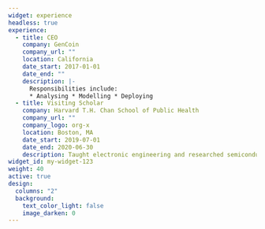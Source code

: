 ```yaml
---
widget: experience
headless: true
experience:
  - title: CEO
    company: GenCoin
    company_url: ""
    location: California
    date_start: 2017-01-01
    date_end: ""
    description: |-
      Responsibilities include:
      * Analysing * Modelling * Deploying
  - title: Visiting Scholar
    company: Harvard T.H. Chan School of Public Health
    company_url: ""
    company_logo: org-x
    location: Boston, MA
    date_start: 2019-07-01
    date_end: 2020-06-30
    description: Taught electronic engineering and researched semiconductor physics.
widget_id: my-widget-123
weight: 40
active: true
design:
  columns: "2"
  background:
    text_color_light: false
    image_darken: 0
---
```

